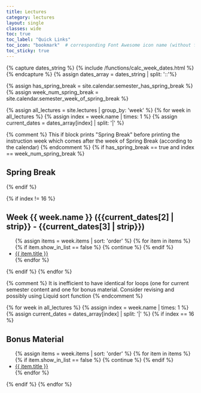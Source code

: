 ```yaml
---
title: Lectures
category: lectures
layout: single
classes: wide
toc: true
toc_label: "Quick Links"
toc_icon: "bookmark"  # corresponding Font Awesome icon name (without fa prefix)
toc_sticky: true
---
```



{% capture dates_string %}
  {% include /functions/calc_week_dates.html %}
{% endcapture %}
{% assign dates_array = dates_string | split: '::'%}	

{% assign has_spring_break = site.calendar.semester_has_spring_break %}
{% assign week_num_spring_break = site.calendar.semester_week_of_spring_break %}

{% assign all_lectures = site.lectures | group_by: 'week' %}
{% for week in all_lectures %}
{% assign index = week.name | times: 1 %} 
{% assign current_dates = dates_array[index] | split: '|' %}

{% comment %}
  This if block prints "Spring Break" before printing the instruction week which
    comes after the week of Spring Break (according to the calendar)
{% endcomment %}
{% if has_spring_break == true and index == week_num_spring_break %}
<h2 id="spring_break">Spring Break
<a class="header-link" href="#spring_break" title="Permalink"></a></h2>
{% endif %}

{% if index != 16 %}

<h2 id="week_{{ week.name }}">Week {{ week.name }} ({{current_dates[2] | strip}} - {{current_dates[3] | strip}})<a class="header-link" href="#week_{{ week.name }}" title="Permalink"></a></h2>
<ul>
    {% assign items = week.items | sort: 'order' %}
    {% for item in items %}
      {% if item.show_in_list == false %}
        {% continue %}
      {% endif %}
    <li><a href="{{ site.baseurl }}{{ item.url }}">{{ item.title }}</a></li>
    {% endfor %}
</ul>
{% endif %}
{% endfor %}

{% comment %}
It is inefficient to have identical for loops (one for current semester content and one for bonus material. 
Consider revising and possibly using Liquid sort function
{% endcomment %}

{% for week in all_lectures %}
{% assign index = week.name | times: 1 %} 
{% assign current_dates = dates_array[index] | split: '|' %}
{% if index == 16 %}
<h2 id="#bonus_material">Bonus Material<a class="header-link" href="#bonus_material" title="Permalink"></a></h2>
<ul>
    {% assign items = week.items | sort: 'order' %}
    {% for item in items %}
      {% if item.show_in_list == false %}
        {% continue %}
      {% endif %}    
    <li><a href="{{ site.baseurl }}{{ item.url }}">{{ item.title }}</a></li>
    {% endfor %}
</ul>
{% endif %}
{% endfor %}
